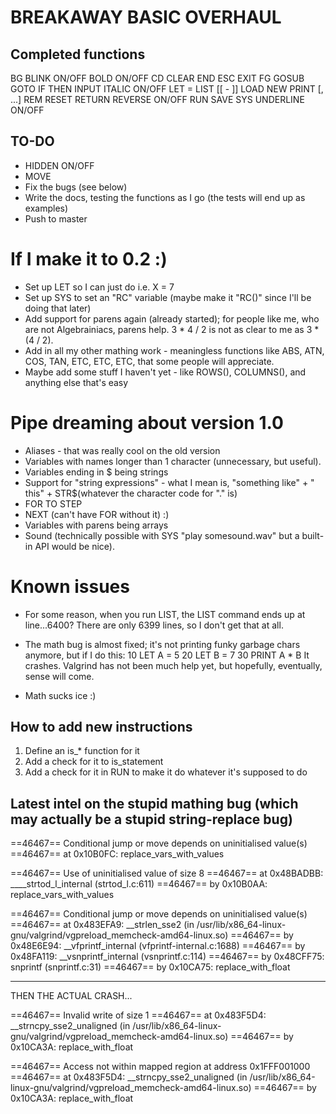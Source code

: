 # BREAKAWAY BASIC OVERHAUL

## Completed functions

BG <expression>
BLINK ON/OFF
BOLD ON/OFF
CD <string>
CLEAR
END
ESC <string>
EXIT
FG <expression>
GOSUB <expression>
GOTO <expression>
IF <conditions> THEN <number or statement>
INPUT <variable>
ITALIC ON/OFF
LET <variable> = <expression>
LIST [<number>[ - <number>]]
LOAD <string>
NEW
PRINT <expression>[, <expression>...]
REM <comment>
RESET
RETURN
REVERSE ON/OFF
RUN
SAVE <string>
SYS <string>
UNDERLINE ON/OFF

## TO-DO

* HIDDEN ON/OFF
* MOVE <number> <number>
* Fix the bugs (see below)
* Write the docs, testing the functions as I go (the tests will end up as examples)
* Push to master

# If I make it to 0.2 :)

* Set up LET so I can just do i.e. X = 7
* Set up SYS to set an "RC" variable (maybe make it "RC()" since I'll be doing that later)
* Add support for parens again (already started); for people like me, who are not Algebrainiacs, parens help.  3 * 4 / 2 is not as clear to me as 3 * (4 / 2).
* Add in all my other mathing work - meaningless functions like ABS, ATN, COS, TAN, ETC, ETC, ETC, that some people will appreciate.
* Maybe add some stuff I haven't yet - like  ROWS(), COLUMNS(), and anything else that's easy

# Pipe dreaming about version 1.0

* Aliases - that was really cool on the old version
* Variables with names longer than 1 character (unnecessary, but useful).
* Variables ending in $ being strings
* Support for "string expressions" - what I mean is, "something like" + " this" + STR$(whatever the character code for "." is)
* FOR <expr> TO <expr> STEP <expression>
* NEXT (can't have FOR without it) :)
* Variables with parens being arrays
* Sound (technically possible with SYS "play somesound.wav" but a built-in API would be nice).

# Known issues

* For some reason, when you run LIST, the LIST command ends up at line...6400?  There are only 6399 lines, so I don't get that at all.
* The math bug is almost fixed; it's not printing funky garbage chars anymore, but if I do this:
	10 LET A = 5
	20 LET B = 7
	30 PRINT A * B
It crashes.  Valgrind has not been much help yet, but hopefully, eventually, sense will come.

* Math sucks ice :)


## How to add new instructions

1. Define an is_* function for it
2. Add a check for it to is_statement
3. Add a check for it in RUN to make it do whatever it's supposed to do

## Latest intel on the stupid mathing bug (which may actually be a stupid string-replace bug)

==46467== Conditional jump or move depends on uninitialised value(s)
==46467==    at 0x10B0FC: replace_vars_with_values

==46467== Use of uninitialised value of size 8
==46467==    at 0x48BADBB: ____strtod_l_internal (strtod_l.c:611)
==46467==    by 0x10B0AA: replace_vars_with_values

==46467== Conditional jump or move depends on uninitialised value(s)
==46467==    at 0x483EFA9: __strlen_sse2 (in /usr/lib/x86_64-linux-gnu/valgrind/vgpreload_memcheck-amd64-linux.so)
==46467==    by 0x48E6E94: __vfprintf_internal (vfprintf-internal.c:1688)
==46467==    by 0x48FA119: __vsnprintf_internal (vsnprintf.c:114)
==46467==    by 0x48CFF75: snprintf (snprintf.c:31)
==46467==    by 0x10CA75: replace_with_float

-------------------------------------------------------------------------------------------------
THEN THE ACTUAL CRASH...

==46467== Invalid write of size 1
==46467==    at 0x483F5D4: __strncpy_sse2_unaligned (in /usr/lib/x86_64-linux-gnu/valgrind/vgpreload_memcheck-amd64-linux.so)
==46467==    by 0x10CA3A: replace_with_float

==46467==  Access not within mapped region at address 0x1FFF001000
==46467==    at 0x483F5D4: __strncpy_sse2_unaligned (in /usr/lib/x86_64-linux-gnu/valgrind/vgpreload_memcheck-amd64-linux.so)
==46467==    by 0x10CA3A: replace_with_float
